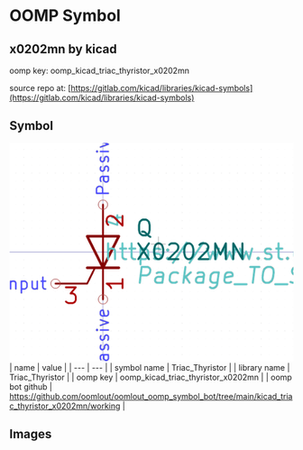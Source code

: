 # OOMP Symbol  
## x0202mn  by kicad  
  
oomp key: oomp_kicad_triac_thyristor_x0202mn  
  
source repo at: [https://gitlab.com/kicad/libraries/kicad-symbols](https://gitlab.com/kicad/libraries/kicad-symbols)  
## Symbol  
  
[![working.png](working_600.png)](working.png)  
| name | value | 
| --- | --- | 
| symbol name | Triac_Thyristor | 
| library name | Triac_Thyristor | 
| oomp key | oomp_kicad_triac_thyristor_x0202mn | 
| oomp bot github | https://github.com/oomlout/oomlout_oomp_symbol_bot/tree/main/kicad_triac_thyristor_x0202mn/working | 
## Images  

